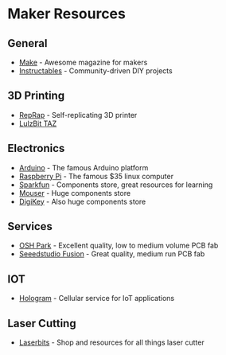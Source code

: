 # Maker Resources

## General

* [Make](http://makezine.com/) - Awesome magazine for makers
* [Instructables](http://instructables.com) - Community-driven DIY projects  

## 3D Printing

* [RepRap](http://reprap.org/) - Self-replicating 3D printer
* [LulzBit TAZ](https://www.lulzbot.com/store/printers/lulzbot-taz-5)

## Electronics

* [Arduino](http://arduino.cc) - The famous Arduino platform
* [Raspberry Pi](http://raspberrypi.org) - The famous $35 linux computer
* [Sparkfun](https://www.sparkfun.com/) - Components store, great resources for learning
* [Mouser](http://www.mouser.com/) - Huge components store
* [DigiKey](http://digikey.com) - Also huge components store

## Services

* [OSH Park](https://oshpark.com) - Excellent quality, low to medium volume PCB fab
* [Seeedstudio Fusion](https://www.seeedstudio.com/new-fusion-pcb.html) - Great quality, medium run PCB fab

## IOT

* [Hologram](https://hologram.io/) - Cellular service for IoT applications

## Laser Cutting

* [Laserbits](https://laserbits.com) - Shop and resources for all things laser cutter
